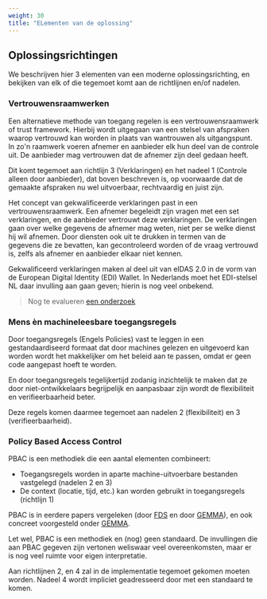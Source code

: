 ```yaml
---
weight: 30
title: "ELementen van de oplossing"
---
```


## Oplossingsrichtingen

We beschrijven hier 3 elementen van een moderne oplossingsrichting, en bekijken van elk of die tegemoet komt aan
de richtlijnen en/of nadelen.

### Vertrouwensraamwerken
Een alternatieve methode van toegang regelen is een vertrouwensraamwerk of trust framework.
Hierbij wordt uitgegaan van een stelsel van afspraken waarop vertrouwd kan worden in plaats van wantrouwen als uitgangspunt.
In zo'n raamwerk voeren afnemer en aanbieder elk hun deel van de controle uit. De aanbieder mag vertrouwen dat de afnemer
zijn deel gedaan heeft.

Dit komt tegemoet aan richtlijn 3 (Verklaringen) en het nadeel 1 (Controle alleen door aanbieder), dat boven beschreven is, op voorwaarde dat de gemaakte
afspraken nu wel uitvoerbaar, rechtvaardig en juist zijn.

Het concept van gekwalificeerde verklaringen past in een vertrouwensraamwerk.
Een afnemer begeleidt zijn vragen met een set verklaringen, en de aanbieder vertrouwt deze verklaringen.
De verklaringen gaan over welke gegevens de afnemer mag weten, niet per se welke dienst hij wil afnemen.
Door diensten ook uit te drukken in termen van de gegevens die ze bevatten, kan gecontroleerd worden of de vraag vertrouwd is,
zelfs als afnemer en aanbieder elkaar niet kennen.

Gekwalificeerd verklaringen maken al deel uit van eIDAS 2.0 in de vorm van de European Digital Identity (EDI) Wallet.
In Nederlands moet het EDI-stelsel NL daar invulling aan gaan geven; hierin is nog veel onbekend.

> Nog te evalueren [een onderzoek](https://www.cs.ru.nl/~jhh/publications/abc-of-abcs.pdf)

### Mens &egrave;n machineleesbare toegangsregels
Door toegangsregels (Engels Policies) vast te leggen in een gestandaardiseerd formaat dat door machines gelezen en uitgevoerd kan worden
wordt het makkelijker om het beleid aan te passen, omdat er geen code aangepast hoeft te worden.

En door toegangsregels tegelijkertijd zodanig inzichtelijk te maken dat ze door niet-ontwikkelaars begrijpelijk en aanpasbaar zijn
wordt de flexibiliteit en verifieerbaarheid beter.

Deze regels komen daarmee tegemoet aan nadelen 2 (flexibiliteit) en 3 (verifieerbaarheid).

### Policy Based Access Control
PBAC is een methodiek die een aantal elementen combineert:
- Toegangsregels worden in aparte machine-uitvoerbare bestanden vastgelegd (nadelen 2 en 3)
- De context (locatie, tijd, etc.) kan worden gebruikt in toegangsregels (richtlijn 1)

PBAC is in eerdere papers vergeleken (door [FDS](https://federatief.datastelsel.nl/kennisbank/pbac/#hoe-werkt-pbac-over-verschillende-organisaties-in-een-federatief-datastelsel) en door [GEMMA](https://www.gemmaonline.nl/wiki/WMA_RBAC_ABAC_en_PBAC)), en ook
concreet voorgesteld onder [GEMMA](https://www.gemmaonline.nl/wiki/WMA_Informatiearchitectuur).

Let wel, PBAC is een methodiek en (nog) geen standaard.
De invullingen die aan PBAC gegeven zijn vertonen weliswaar veel overeenkomsten, maar er is nog veel ruimte voor
eigen interpretatie.

Aan richtlijnen 2, en 4 zal in de implementatie tegemoet gekomen moeten worden.
Nadeel 4 wordt impliciet geadresseerd door met een standaard te komen.
